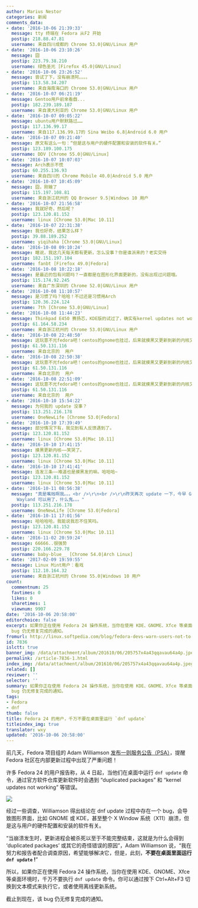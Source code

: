 ```yaml
---
author: Marius Nestor
categories: 新闻
comments_data:
- date: '2016-10-06 21:39:33'
  message: tty 终端在 Fedora 从F2 开始
  postip: 218.88.47.81
  username: 来自四川成都的 Chrome 53.0|GNU/Linux 用户
- date: '2016-10-06 23:10:26'
  message: 囧
  postip: 223.79.38.210
  username: 绿色圣光 [Firefox 45.0|GNU/Linux]
- date: '2016-10-06 23:26:52'
  message: 尝试了下，没有崩溃阿。。。。
  postip: 113.58.34.207
  username: 来自海南海口的 Chrome 53.0|GNU/Linux 用户
- date: '2016-10-07 06:21:19'
  message: Gentoo用戶前來看戲...
  postip: 182.239.189.187
  username: 来自澳大利亚的 Chrome 53.0|GNU/Linux 用户
- date: '2016-10-07 09:05:22'
  message: ubuntu用户默默路过……
  postip: 117.136.99.17
  username: 来自117.136.99.17的 Sina Weibo 6.8|Android 6.0 用户
- date: '2016-10-07 09:21:40'
  message: 原文有这么一句：“但是这与用户的硬件配置和安装的软件有关。”
  postip: 123.189.100.175
  username: DDV [Chrome 55.0|GNU/Linux]
- date: '2016-10-07 10:07:03'
  message: Arch表示不慌
  postip: 60.255.136.93
  username: 来自四川的 Chrome Mobile 40.0|Android 5.0 用户
- date: '2016-10-07 10:45:09'
  message: 囧，刚输了
  postip: 115.197.108.81
  username: 来自浙江杭州的 QQ Browser 9.5|Windows 10 用户
- date: '2016-10-07 21:56:58'
  message: 我就好奇，然后呢？
  postip: 123.120.81.152
  username: linux [Chrome 53.0|Mac 10.11]
- date: '2016-10-07 22:31:38'
  message: 我也好奇，结果怎么样？
  postip: 39.88.189.252
  username: yiqihaha [Chrome 53.0|GNU/Linux]
- date: '2016-10-08 09:10:24'
  message: 瞎说，我这几天每天都有更新，怎么没事？你是谁派来的？老实交待
  postip: 182.151.197.104
  username: fanbt [Firefox 49.0|Fedora]
- date: '2016-10-08 10:22:18'
  message: 是最近的包有问题吗？一直都是在图形化界面更新的，没有出现过问题哦。
  postip: 115.174.92.245
  username: 来自广东深圳的 Chrome 52.0|GNU/Linux 用户
- date: '2016-10-08 11:10:57'
  message: 是习惯了吗？哈哈！不过还是习惯用Arch
  postip: 120.36.224.124
  username: 7th [Chrome 53.0|GNU/Linux]
- date: '2016-10-08 11:44:23'
  message: Thinkpad E450 赛扬芯，KDE版的试过了，确实有kernel updates not working的报错，但是不会崩。。。。已经手贱亲测。。。。。。
  postip: 61.164.58.234
  username: 来自浙江杭州的 Chrome 53.0|GNU/Linux 用户
- date: '2016-10-08 22:48:50'
  message: 这玩意不光fedora吧！centos的gnome也挂过，后来就摸黑又更新到新的内核又好了。
  postip: 61.50.131.116
  username: 来自北京的  用户
- date: '2016-10-08 22:50:38'
  message: 这玩意不光fedora吧！centos的gnome也挂过，后来就摸黑又更新到新的内核又好了。
  postip: 61.50.131.116
  username: 来自北京的  用户
- date: '2016-10-08 22:51:09'
  message: 这玩意不光fedora吧！centos的gnome也挂过，后来就摸黑又更新到新的内核又好了。
  postip: 61.50.131.116
  username: 来自北京的  用户
- date: '2016-10-10 15:54:22'
  message: 为何我的 update 没事？
  postip: 113.251.216.178
  username: OneNewLife [Chrome 53.0|Fedora]
- date: '2016-10-10 17:39:49'
  message: 部分情况下有，我见到有人反馈遇到了。
  postip: 123.120.81.152
  username: linux [Chrome 53.0|Mac 10.11]
- date: '2016-10-10 17:41:15'
  message: 摸黑更新内核——笑哭了。
  postip: 123.120.81.152
  username: linux [Chrome 53.0|Mac 10.11]
- date: '2016-10-10 17:41:41'
  message: 连发三条——难道也是摸黑发的嘛。哈哈哈~
  postip: 123.120.81.152
  username: linux [Chrome 53.0|Mac 10.11]
- date: '2016-10-11 08:56:38'
  message: "真是嘴贱啊我。。。<br />\r\n<br />\r\n昨天再次 update 一下，今早 Gnome 就崩溃了。现在只有 Gnome on
    Wayland 可以用了，什么鬼。。。"
  postip: 113.251.216.178
  username: OneNewLife [Chrome 53.0|Fedora]
- date: '2016-10-11 17:01:56'
  message: 哈哈哈哈，我能说我忍不住笑吗。
  postip: 123.120.81.152
  username: linux [Chrome 53.0|Mac 10.11]
- date: '2016-11-02 20:59:24'
  message: 66666..很强势
  postip: 220.166.229.78
  username: baby-blue__ [Chrome 54.0|Arch Linux]
- date: '2017-02-09 19:59:55'
  message: Linux Mint用户：看戏
  postip: 112.10.164.32
  username: 来自浙江杭州的 Chrome 55.0|Windows 10 用户
count:
  commentnum: 25
  favtimes: 0
  likes: 0
  sharetimes: 1
  viewnum: 9907
date: '2016-10-06 20:58:00'
editorchoice: false
excerpt: 如果你正在使用 Fedora 24 操作系统，当你在使用 KDE、GNOME、Xfce 等桌面环境时，千万不要执行 dnf update 命令。截止到现在，该
  bug 仍无修复完成的通知。
fromurl: http://linux.softpedia.com/blog/fedora-devs-warn-users-not-to-run-dnf-update-inside-a-desktop-on-fedora-24-508958.shtml
id: 7836
islctt: true
banner_img: /data/attachment/album/201610/06/205757x4a43qqavau64a4p.jpeg
permalink: /article-7836-1.html
index_img: /data/attachment/album/201610/06/205757x4a43qqavau64a4p.jpeg.thumb.jpg
related: []
reviewer: ''
selector: ''
summary: 如果你正在使用 Fedora 24 操作系统，当你在使用 KDE、GNOME、Xfce 等桌面环境时，千万不要执行 dnf update 命令。截止到现在，该
  bug 仍无修复完成的通知。
tags:
- Fedora
- dnf
thumb: false
title: Fedora 24 的用户，千万不要在桌面里运行 `dnf update`
titleindex_img: true
translator: wxy
updated: '2016-10-06 20:58:00'
---
```


前几天，Fedora 项目组的 Adam Williamson [发布一则服务公告（PSA）](https://lists.fedoraproject.org/archives/list/devel@lists.fedoraproject.org/thread/7ULAG243UNGTOSL6URGNG23GC4B6X5GB/)，提醒 Fedora 社区在内部更新过程中出现了严重问题！


许多 Fedora 24 的用户报告称，从 4 日起，当他们在桌面中运行 `dnf update` 命令，通过官方软件仓库更新软件时会遇到 “duplicated packages” 和 “kernel updates not working” 等错误。


![](/data/attachment/album/201610/06/205757x4a43qqavau64a4p.jpeg)


经过一些调查，Williamson 得出结论在 dnf update 过程中存在一个 bug，会导致图形界面，比如 GNOME 或 KDE，甚至整个 X Window 系统（X11）崩溃，但是这与用户的硬件配置和安装的软件有关。


“当崩溃发生时，更新进程会被杀死以至于不能完整结束，这就是为什么会得到 ‘duplicated packages’ 或其它的奇怪错误的原因”，Adam Williamson 说，“我在努力和报告者配合调查原因，希望能够解决它，但是，此刻，**不要在桌面里面运行 `dnf update` !**”


所以，如果你正在使用 Fedora 24 操作系统，当你在使用 KDE、GNOME、Xfce 等桌面环境时，千万不要执行 `dnf update` 命令。你可以通过按下 Ctrl+Alt+F3 切换到文本模式来执行它，或者使用离线更新系统。


截止到现在，该 bug 仍无修复完成的通知。